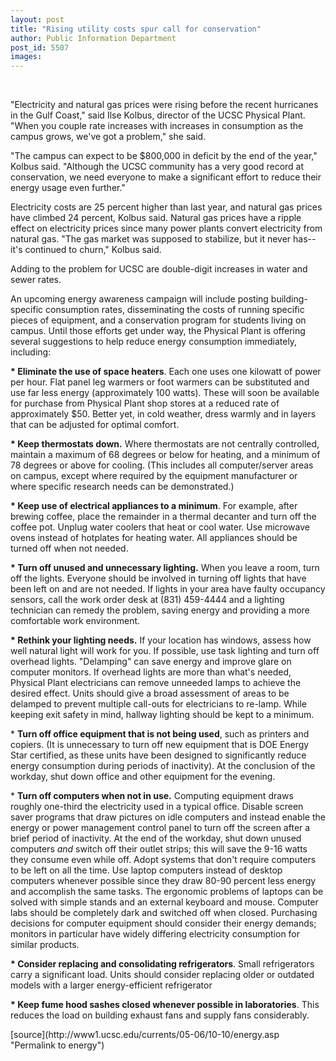 ```yaml
---
layout: post
title: "Rising utility costs spur call for conservation"
author: Public Information Department
post_id: 5507
images:
---
```


<a name="content" id="content"></a><br>
<p>
  "Electricity and natural gas prices were rising before the recent hurricanes in the Gulf Coast," said Ilse Kolbus, director of the UCSC Physical Plant. "When you couple rate increases with increases in consumption as the campus grows, we've got a problem," she said.
</p>
<p>
  "The campus can expect to be $800,000 in deficit by the end of the year," Kolbus said. "Although the UCSC community has a very good record at conservation, we need everyone to make a significant effort to reduce their energy usage even further."
</p>
<p>
  Electricity costs are 25 percent higher than last year, and natural gas prices have climbed 24 percent, Kolbus said. Natural gas prices have a ripple effect on electricity prices since many power plants convert electricity from natural gas. "The gas market was supposed to stabilize, but it never has--it's continued to churn," Kolbus said.
</p>
<p>
  Adding to the problem for UCSC are double-digit increases in water and sewer rates.
</p>
<p>
  An upcoming energy awareness campaign will include posting building-specific consumption rates, disseminating the costs of running specific pieces of equipment, and a conservation program for students living on campus. Until those efforts get under way, the Physical Plant is offering several suggestions to help reduce energy consumption immediately, including:
</p>
<p>
  <strong>* Eliminate the use of space heaters</strong>. Each one uses one kilowatt of power per hour. Flat panel leg warmers or foot warmers can be substituted and use far less energy (approximately 100 watts). These will soon be available for purchase from Physical Plant shop stores at a reduced rate of approximately $50. Better yet, in cold weather, dress warmly and in layers that can be adjusted for optimal comfort.
</p>
<p>
  <strong>* Keep thermostats down.</strong> Where thermostats are not centrally controlled, maintain a maximum of 68 degrees or below for heating, and a minimum of 78 degrees or above for cooling. (This includes all computer/server areas on campus, except where required by the equipment manufacturer or where specific research needs can be demonstrated.)
</p>
<p>
  <strong>* Keep use of electrical appliances to a minimum</strong>. For example, after brewing coffee, place the remainder in a thermal decanter and turn off the coffee pot. Unplug water coolers that heat or cool water. Use microwave ovens instead of hotplates for heating water. All appliances should be turned off when not needed.
</p>
<p>
  <strong>* Turn off unused and unnecessary lighting.</strong> When you leave a room, turn off the lights. Everyone should be involved in turning off lights that have been left on and are not needed. If lights in your area have faulty occupancy sensors, call the work order desk at (831) 459-4444 and a lighting technician can remedy the problem, saving energy and providing a more comfortable work environment.
</p>
<p>
  <strong>* Rethink your lighting needs.</strong> If your location has windows, assess how well natural light will work for you. If possible, use task lighting and turn off overhead lights. "Delamping" can save energy and improve glare on computer monitors. If overhead lights are more than what's needed, Physical Plant electricians can remove unneeded lamps to achieve the desired effect. Units should give a broad assessment of areas to be delamped to prevent multiple call-outs for electricians to re-lamp. While keeping exit safety in mind, hallway lighting should be kept to a minimum.
</p>
<p>
  * <strong>Turn off office equipment that is not being used</strong>, such as printers and copiers. (It is unnecessary to turn off new equipment that is DOE Energy Star certified, as these units have been designed to significantly reduce energy consumption during periods of inactivity). At the conclusion of the workday, shut down office and other equipment for the evening.
</p>
<p>
  * <strong>Turn off computers when not in use.</strong> Computing equipment draws roughly one-third the electricity used in a typical office. Disable screen saver programs that draw pictures on idle computers and instead enable the energy or power management control panel to turn off the screen after a brief period of inactivity. At the end of the workday, shut down unused computers <i>and</i> switch off their outlet strips; this will save the 9-16 watts they consume even while off. Adopt systems that don't require computers to be left on all the time. Use laptop computers instead of desktop computers whenever possible since they draw 80-90 percent less energy and accomplish the same tasks. The ergonomic problems of laptops can be solved with simple stands and an external keyboard and mouse. Computer labs should be completely dark and switched off when closed. Purchasing decisions for computer equipment should consider their energy demands; monitors in particular have widely differing electricity consumption for similar products.
</p>
<p>
  <strong>* Consider replacing and consolidating refrigerators</strong>. Small refrigerators carry a significant load. Units should consider replacing older or outdated models with a larger energy-efficient refrigerator
</p>
<p>
  <strong>* Keep fume hood sashes closed whenever possible in laboratories</strong>. This reduces the load on building exhaust fans and supply fans considerably.
</p>
[source](http://www1.ucsc.edu/currents/05-06/10-10/energy.asp "Permalink to energy")

